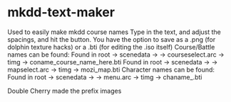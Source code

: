 # mkdd-text-maker
Used to easily make mkdd course names
Type in the text, and adjust the spacings, and hit the button.
You have the option to save as a .png (for dolphin texture hacks) or a .bti (for editing the .iso itself)
Course/Battle names can be found:
Found in root -> scenedata -> <language here> -> courseselect.arc -> timg -> coname_course_name_here.bti 
Found in root -> scenedata ->  <language here> -> mapselect.arc -> timg ->  mozi_map<number here>.bti
Character names can be found:
Found in root -> scenedata -> <language here> -> menu.arc -> timg -> chaname_<character>.bti 

Double Cherry made the prefix images